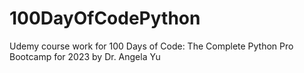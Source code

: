 # 100DayOfCodePython
Udemy course work for 100 Days of Code: The Complete Python Pro Bootcamp for 2023 by Dr. Angela Yu
